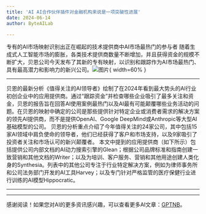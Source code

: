 ```yaml
---
title: 'AI AI合作伙伴插件对金融机构来说是一项突破性进展'
date: 2024-06-14
author: ByteAILab

---
```


专有的AI市场映射识别出正在崛起的技术提供商中AI市场最热门的参与者
随着生成式人工智能市场的膨胀，各类技术提供商数量不断增加，并且获得资金的规模不断扩大，贝恩公司今天发布了其新的专有映射，以识别和跟踪作为AI市场最热门、具有最高潜力和影响力的新兴公司。![图片](https://ai-techpark.com/wp-content/uploads/2024/06/The-New-960x540.jpg){ width=60% }

---
贝恩的最新分析《值得关注的AI领导者》绘制了在2024年看到最大势头的AI行业初创企业中的应用提供商。通过“跟踪资金”并检查哪些企业吸引了最多关注和资金，贝恩的报告旨在回答AI使用案例最热门以及AI最有可能颠覆哪些业务活动的问题。在贝恩的映射中确定的公司是那些提供针对特定企业或消费者需求的解决方案的领先AI提供商，而不是提供OpenAI、Google DeepMind或Anthropic等大型AI基础模型的公司。 贝恩的分析重点介绍了今年值得关注的24家公司，其中包括15家AI领域中肩负使命的领导者，他们已经获得了客户和市场支持，以及9家吸引了投资者关注和市场认可的新兴颠覆者。
本文中提到的应用提供商（如下所示）包括提供公司内部文档的AI动力搜索引擎的Glean；根据公司品牌标准和指南创建一致营销和其他文档的Writer；以及为培训、客户服务、营销和其他用途创建人类化身的Synthesia。列表中的其他公司专注于行业特定解决方案，例如为律师事务所和公司法务部门开发的AI工具Harvey；以及专门针对严格监管的医疗保健行业进行训练的AI模型Hippocratic。

---
---
感谢阅读！如果您对AI的更多资讯感兴趣，可以查看更多AI文章：[GPTNB](https://gptnb.com)。